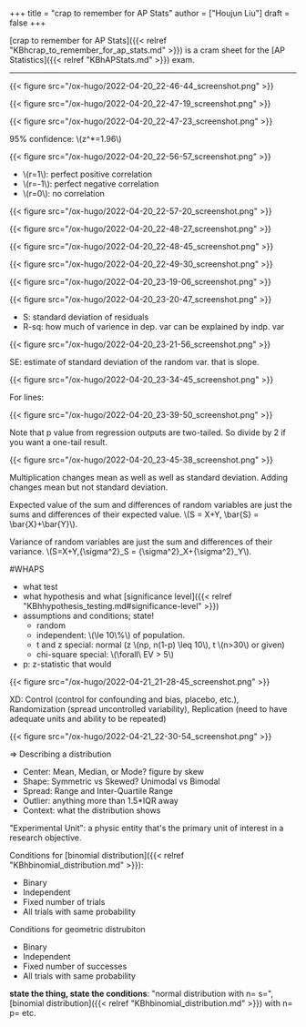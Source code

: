 +++
title = "crap to remember for AP Stats"
author = ["Houjun Liu"]
draft = false
+++

[crap to remember for AP Stats]({{< relref "KBhcrap_to_remember_for_ap_stats.md" >}}) is a cram sheet for the [AP Statistics]({{< relref "KBhAPStats.md" >}}) exam.

---

{{< figure src="/ox-hugo/2022-04-20_22-46-44_screenshot.png" >}}

{{< figure src="/ox-hugo/2022-04-20_22-47-19_screenshot.png" >}}

{{< figure src="/ox-hugo/2022-04-20_22-47-23_screenshot.png" >}}

95% confidence: \\(z^\*=1.96\\)

{{< figure src="/ox-hugo/2022-04-20_22-56-57_screenshot.png" >}}

-   \\(r=1\\): perfect positive correlation
-   \\(r=-1\\): perfect negative correlation
-   \\(r=0\\): no correlation

{{< figure src="/ox-hugo/2022-04-20_22-57-20_screenshot.png" >}}

{{< figure src="/ox-hugo/2022-04-20_22-48-27_screenshot.png" >}}

{{< figure src="/ox-hugo/2022-04-20_22-48-45_screenshot.png" >}}

{{< figure src="/ox-hugo/2022-04-20_22-49-30_screenshot.png" >}}

{{< figure src="/ox-hugo/2022-04-20_23-19-06_screenshot.png" >}}

{{< figure src="/ox-hugo/2022-04-20_23-20-47_screenshot.png" >}}

-   S: standard deviation of residuals
-   R-sq: how much of varience in dep. var can be explained by indp. var

{{< figure src="/ox-hugo/2022-04-20_23-21-56_screenshot.png" >}}

SE: estimate of standard deviation of the random var. that is slope.

{{< figure src="/ox-hugo/2022-04-20_23-34-45_screenshot.png" >}}

For lines:

{{< figure src="/ox-hugo/2022-04-20_23-39-50_screenshot.png" >}}

Note that p value from regression outputs are two-tailed. So divide by 2 if you want a one-tail result.

{{< figure src="/ox-hugo/2022-04-20_23-45-38_screenshot.png" >}}

Multiplication changes mean as well as well as standard deviation. Adding changes mean but not standard deviation.

Expected value of the sum and differences of random variables are just the sums and differences of their expected value. \\(S = X+Y, \bar{S} = \bar{X}+\bar{Y}\\).

Variance of random variables are just the sum and differences of their variance. \\(S=X+Y,{\sigma^2}\_S = {\sigma^2}\_X+{\sigma^2}\_Y\\).

\#WHAPS

-   what test
-   what hypothesis and what [significance level]({{< relref "KBhhypothesis_testing.md#significance-level" >}})
-   assumptions and conditions; state!
    -   random
    -   independent: \\(\le 10\\%\\) of population.
    -   t and z special: normal (z \\(np, n(1-p) \leq 10\\), t \\(n>30\\) or given)
    -   chi-square special: \\(\forall\ EV > 5\\)
-   p: z-statistic that would

{{< figure src="/ox-hugo/2022-04-21_21-28-45_screenshot.png" >}}

XD: Control (control for confounding and bias, placebo, etc.), Randomization (spread uncontrolled variability), Replication (need to have adequate units and ability to be repeated)

{{< figure src="/ox-hugo/2022-04-21_22-30-54_screenshot.png" >}}

=&gt; Describing a distribution

-   Center: Mean, Median, or Mode? figure by skew
-   Shape: Symmetric vs Skewed? Unimodal vs Bimodal
-   Spread: Range and Inter-Quartile Range
-   Outlier: anything more than 1.5\*IQR away
-   Context: what the distribution shows

"Experimental Unit": a physic entity that's the primary unit of interest in a research objective.

Conditions for [binomial distribution]({{< relref "KBhbinomial_distribution.md" >}}):

-   Binary
-   Independent
-   Fixed number of trials
-   All trials with same probability

Conditions for geometric distrubiton

-   Binary
-   Independent
-   Fixed number of successes
-   All trials with same probability

****state the thing, state the conditions****: "normal distribution with n= s=", [binomial distribution]({{< relref "KBhbinomial_distribution.md" >}}) with n= p= etc.